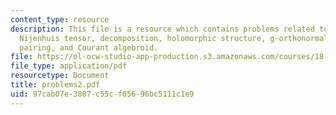 ```yaml
---
content_type: resource
description: This file is a resource which contains problems related to topics like
  Nijenhuis tensor, decomposition, holomorphic structure, g-orthonormal basis, Mukai
  pairing, and Courant algebroid.
file: https://ol-ocw-studio-app-production.s3.amazonaws.com/courses/18-969-topics-in-geometry-dirac-geometry-fall-2006/97cab07e3807c55cf05696bc5111c1e9_problems2.pdf
file_type: application/pdf
resourcetype: Document
title: problems2.pdf
uid: 97cab07e-3807-c55c-f056-96bc5111c1e9
---
```


